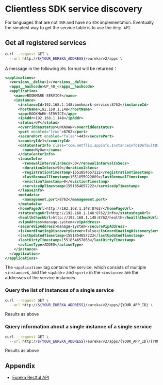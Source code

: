 # Clientless SDK service discovery

For languages that are not `JVM` and have no `SDK` implementation. Eventually the simplest way to get the service table is to use the `Http API`.

## Get all registered services

```bash
curl --request GET \
  --url http://${YOUR_EUREKA_ADDRESS}/eureka/v2/apps \
```

A message in the following `XML` format will be returned：

```xml
<applications>
  <versions__delta>1</versions__delta>
  <apps__hashcode>UP_48_</apps__hashcode>
  <application>
    <name>BOOKMARK-SERVICE</name>
    <instance>
      <instanceId>192.168.1.148:bookmark-service:8762</instanceId>
      <hostName>192.168.1.148</hostName>
      <app>BOOKMARK-SERVICE</app>
      <ipAddr>192.168.1.148</ipAddr>
      <status>UP</status>
      <overriddenstatus>UNKNOWN</overriddenstatus>
      <port enabled="true">8762</port>
      <securePort enabled="false">443</securePort>
      <countryId>1</countryId>
      <dataCenterInfo class="com.netflix.appinfo.InstanceInfo$DefaultDataCenterInfo">
        <name>MyOwn</name>
      </dataCenterInfo>
      <leaseInfo>
        <renewalIntervalInSecs>30</renewalIntervalInSecs>
        <durationInSecs>90</durationInSecs>
        <registrationTimestamp>1551854657222</registrationTimestamp>
        <lastRenewalTimestamp>1551855922809</lastRenewalTimestamp>
        <evictionTimestamp>0</evictionTimestamp>
        <serviceUpTimestamp>1551854657222</serviceUpTimestamp>
      </leaseInfo>
      <metadata>
        <management.port>8762</management.port>
      </metadata>
      <homePageUrl>http://192.168.1.148:8762/</homePageUrl>
      <statusPageUrl>http://192.168.1.148:8762/info</statusPageUrl>
      <healthCheckUrl>http://192.168.1.148:8762/health</healthCheckUrl>
      <vipAddress>manage-system</vipAddress>
      <secureVipAddress>manage-system</secureVipAddress>
      <isCoordinatingDiscoveryServer>false</isCoordinatingDiscoveryServer>
      <lastUpdatedTimestamp>1551854657222</lastUpdatedTimestamp>
      <lastDirtyTimestamp>1551854657063</lastDirtyTimestamp>
      <actionType>ADDED</actionType>
    </instance>
  </application>
</applications>
```

The `<application>` tag contains the service, which consists of multiple `<instance>`s, and the `<ipAddr>` and `<port>` in the `<instance>` are the addresses of the service instances.

### Query the list of instances of a single service

```bash
curl --request GET \
  --url http://${YOUR_EUREKA_ADDRESS}/eureka/v2/apps/{YOUR_APP_ID} \
```

Results as above

### Query information about a single instance of a single service

```bash
curl --request GET \
  --url http://${YOUR_EUREKA_ADDRESS}/eureka/v2/apps/{YOUR_APP_ID}/{YOUR_INSTANCE_ID} \
```

Results as above

## Appendix

- [Eureka Restful API](https://github.com/Netflix/eureka/wiki/Eureka-REST-operations)
